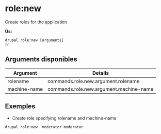 # role:new
Create roles for the application

**Ús:**
```
drupal role:new [arguments]
rn
```

## Arguments disponibles
Argument | Detalls
---------|-------------
rolename | commands.role.new.argument.rolename
machine-name | commands.role.new.argument.machine-name

## Exemples
* Create role specifying rolename and machine-name
```
drupal role:new  moderator moderator
```
